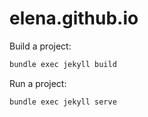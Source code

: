 # elena.github.io
Build a project:
```bash
bundle exec jekyll build
```

Run a project:
```bash
bundle exec jekyll serve
```